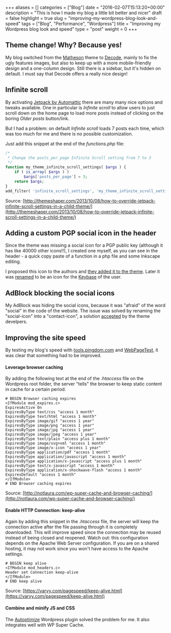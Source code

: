 +++
aliases      = []
categories   = ["Blog"]
date         = "2016-02-07T15:13:20+00:00"
description  = "This is how I made my blog a little bit better and nicer"
draft        = false
highlight    = true
slug         = "improving-my-wordpress-blog-look-and-speed"
tags         = ["Blog", "Performance", "Wordpress"]
title        = "Improving my Wordpress blog look and speed"
type         = "post"
weight       = 0
+++


## Theme change! Why? Because yes!

My blog switched from the [Matheson](https://wordpress.org/themes/matheson/)
theme to [Decode](https://wordpress.org/themes/decode/), mainly to fix the ugly
features images, but also to keep up with a more mobile-friendly design and a
one-column design. Still there is a sidebar, but it's hidden on default. I must
say that Decode offers a really nice design!


## Infinite scroll

By activating [Jetpack by Automattic](https://wordpress.org/plugins/jetpack/)
there are many many nice options and tweaks available. One in particular is
_Infinite scroll_ to allow users to just scroll down on the home page to load
more posts instead of clicking on the boring _Older posts_ button/link.

But I had a problem: on default _Infinite scroll_ loads 7 posts each time, which
was too much for me and there is no possible customization.

Just add this snippet at the end of the _functions.php_ file:

```php
/*
 * Change the posts_per_page Infinite Scroll setting from 7 to 3
 */
function my_theme_infinite_scroll_settings( $args ) {
    if ( is_array( $args ) )
        $args['posts_per_page'] = 3;
    return $args;
}
add_filter( 'infinite_scroll_settings', 'my_theme_infinite_scroll_settings' );
```

Source:
[http://themeshaper.com/2013/10/08/how-to-override-jetpack-infinite-scroll-settings-in-a-child-theme/](http://themeshaper.com/2013/10/08/how-to-override-jetpack-infinite-scroll-settings-in-a-child-theme/)


## Adding a custom PGP social icon in the header

Since the theme was missing a social icon for a PGP public key (although it has
like 40000 other icons!!), I created one myself, as you can see in the header -
a quick copy paste of a function in a php file and some Inkscape editing.

I proposed this icon to the authors and
[they added it to the theme](https://github.com/MachoThemes/decode/issues/52). Later
it was [renamed](https://github.com/MachoThemes/decode/issues/82) to be an icon
for the [Keybase](https://keybase.io) of the user.


## AdBlock blocking the social icons

My AdBlock was hiding the social icons, because it was "afraid" of the word
"social" in the code of the website. The issue was solved by renaming the
"social-icon" into a "contact-icon", a solution
[accepted](https://github.com/MachoThemes/decode/issues/51) by the theme
develpers.


## Improving the site speed

By testing my blog's speed with [tools.pingdom.com](http://tools.pingdom.com/)
and [WebPageTest](http://webpagetest.org/), it was clear that something had to
be improved.


#### Leverage browser caching

By adding the following text at the end of the _.htaccess_ file on the Wordpress
root folder, the server "tells" the browser to keep static content in cache for
a certain period.

```
# BEGIN Browser caching expires
<IfModule mod_expires.c>
ExpiresActive On
ExpiresByType text/css "access 1 month"
ExpiresByType text/html "access 1 month"
ExpiresByType image/gif "access 1 year"
ExpiresByType image/png "access 1 year"
ExpiresByType image/jpg "access 1 year"
ExpiresByType image/jpeg "access 1 year"
ExpiresByType text/plain "access plus 1 month"
ExpiresByType image/svg+xml "access 1 month"
ExpiresByType image/x-icon "access 1 year"
ExpiresByType application/pdf "access 1 month"
ExpiresByType application/javascript "access 1 month"
ExpiresByType application/x-javascript "access plus 1 month"
ExpiresByType text/x-javascript "access 1 month"
ExpiresByType application/x-shockwave-flash "access 1 month"
ExpiresDefault "access 1 month"
</IfModule>
# END Browser caching expires
```

Source:
[http://notlaura.com/wp-super-cache-and-browser-caching/](http://notlaura.com/wp-super-cache-and-browser-caching/)


#### Enable HTTP Connection: keep-alive

Again by adding this snippet in the _.htaccess_ file, the server will keep the
connection active after the file passing through it is completely
downloaded. This will improve speed since the connection may be reused instead
of being closed and reopened. Watch out: this configuration depends on the
Apache Web Server configuration. If you are on a shared hosting, it may not work
since you won't have access to the Apache settings.

```
# BEGIN keep alive
<IfModule mod_headers.c>
Header set Connection keep-alive
</IfModule>
# END keep alive
```

Source:
[https://varvy.com/pagespeed/keep-alive.html](https://varvy.com/pagespeed/keep-alive.html)


#### Combine and minify JS and CSS

The [Autoptimize](https://wordpress.org/plugins/autoptimize/) Wordpress plugin
solved the problem for me. It also integrates well with WP Super Cache.


